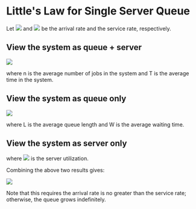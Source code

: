 # Little's Law for Single Server Queue

Let <img src="https://render.githubusercontent.com/render/math?math=\lambda"> and <img src="https://render.githubusercontent.com/render/math?math=\mu"> be the arrival rate and the service rate, respectively.

## View the system as queue + server

<img src="https://render.githubusercontent.com/render/math?math=n = \lambdaT">

where n is the average number of jobs in the system and T is the average time in the system.


## View the system as queue only

<img src="https://render.githubusercontent.com/render/math?math=L = \lambdaW">

where L is the average queue length and W is the average waiting time.


## View the system as server only

where <img src="https://render.githubusercontent.com/render/math?math=\rho=\frac{\lambda}{\mu}"> is the server utilization.

Combining the above two results gives:

<img src="https://render.githubusercontent.com/render/math?math=n = L + \rho">

Note that this requires the arrival rate is no greater than the service rate; otherwise, the queue grows indefinitely.
